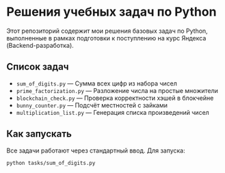 # Решения учебных задач по Python

Этот репозиторий содержит мои решения базовых задач по Python, выполненные в рамках подготовки к поступлению на курс Яндекса (Backend-разработка).

## Список задач

- `sum_of_digits.py` — Сумма всех цифр из набора чисел
- `prime_factorization.py` — Разложение числа на простые множители
- `blockchain_check.py` — Проверка корректности хэшей в блокчейне
- `bunny_counter.py` — Подсчёт местностей с зайками
- `multiplication_list.py` — Генерация списка произведений чисел

## Как запускать
Все задачи работают через стандартный ввод. Для запуска:

```bash
python tasks/sum_of_digits.py
